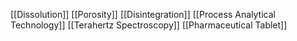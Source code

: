 [[Dissolution]]
[[Porosity]]
[[Disintegration]]
[[Process Analytical Technology]]
[[Terahertz Spectroscopy]]
[[Pharmaceutical Tablet]]
